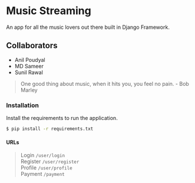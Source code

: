 # Music Streaming
An app for all the music lovers out there built in Django Framework.
## Collaborators
  - Anil Poudyal
  - MD Sameer
  - Sunil Rawal
> One good thing about music, when it hits you, you feel no pain.
> \- Bob Marley
### Installation
Install the requirements to run the application.
```sh
$ pip install -r requirements.txt
```
#### URLs
>Login ```/user/login```<br>
>Register ```/user/register```<br>
>Profile ```/user/profile```<br>
>Payment ```/payment```
